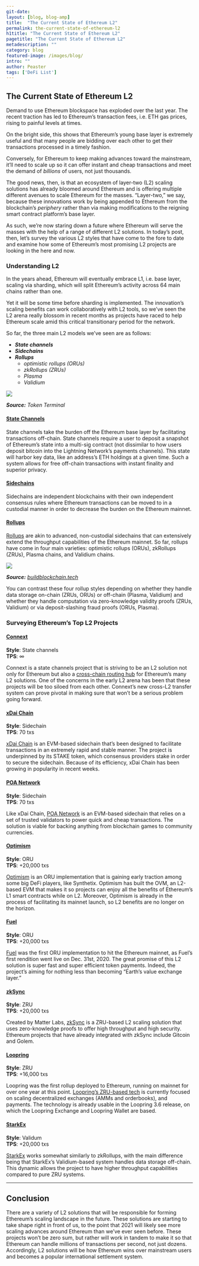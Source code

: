 ```yaml
---
git-date:
layout: [blog, blog-amp]
title:  "The Current State of Ethereum L2"
permalink: the-current-state-of-ethereum-l2
h1title: "The Current State of Ethereum L2"
pagetitle: "The Current State of Ethereum L2"
metadescription: ""
category: blog
featured-image: /images/blog/
intro: ""
author: Peaster
tags: ['DeFi List']
---
```

## The Current State of Ethereum L2

Demand to use Ethereum blockspace has exploded over the last year. The recent traction has led to Ethereum’s transaction fees, i.e. ETH gas prices, rising to painful levels at times. 

On the bright side, this shows that Ethereum’s young base layer is extremely useful and that many people are bidding over each other to get their transactions processed in a timely fashion. 

Conversely, for Ethereum to keep making advances toward the mainstream, it’ll need to scale up so it can offer instant and cheap transactions and meet the demand of _billions_ of users, not just thousands. 

The good news, then, is that an ecosystem of layer-two (L2) scaling solutions has already bloomed around Ethereum and is offering multiple different avenues to scale Ethereum for the masses. “Layer-two,” we say, because these innovations work by being appended to Ethereum from the blockchain’s _periphery_ rather than via making modifications to the reigning smart contract platform’s base layer. 

As such, we’re now staring down a future where Ethereum will serve the masses with the help of a range of different L2 solutions. In today’s post, then, let’s survey the various L2 styles that have come to the fore to date and examine how some of Ethereum’s most promising L2 projects are looking in the here and now. 


### Understanding L2

In the years ahead, Ethereum will eventually embrace L1, i.e. base layer, scaling via sharding, which will split Ethereum’s activity across 64 main chains rather than one. 

Yet it will be some time before sharding is implemented. The innovation’s scaling benefits can work collaboratively with L2 tools, so we’ve seen the L2 arena really blossom in recent months as projects have raced to help Ethereum scale amid this critical transitionary period for the network. 

So far, the three main L2 models we’ve seen are as follows: 



*   **_State channels_**
*   **_Sidechains_**
*   **_Rollups_**
    *   _optimistic rollups (ORUs)_
    *   _zkRollups (ZRUs)_
    *   _Plasma_
    *   _Validium_



![](/images/blog/the-current-state-of-ethereum-l2/image1.png)


_**Source:** Token Terminal_


#### <span style="text-decoration:underline;">State Channels</span>

State channels take the burden off the Ethereum base layer by facilitating transactions off-chain. State channels require a user to deposit a snapshot of Ethereum’s state into a multi-sig contract (not dissimilar to how users deposit bitcoin into the Lightning Network’s payments channels). This state will harbor key data, like an address’s ETH holdings at a given time. Such a system allows for free off-chain transactions with instant finality and superior privacy. 


#### <span style="text-decoration:underline;">Sidechains</span>

Sidechains are independent blockchains with their own independent consensus rules where Ethereum transactions can be moved to in a custodial manner in order to decrease the burden on the Ethereum mainnet. 


#### <span style="text-decoration:underline;">Rollups</span>

[Rollups](https://vitalik.ca/general/2021/01/05/rollup.html) are akin to advanced, non-custodial sidechains that can extensively extend the throughput capabilities of the Ethereum mainnet. So far, rollups have come in four main varieties: optimistic rollups (ORUs), zkRollups (ZRUs), Plasma chains, and Validium chains. 


![](/images/blog/the-current-state-of-ethereum-l2/image2.png)


_**Source:** [buildblockchain.tech](https://www.buildblockchain.tech/newsletter/issues/no-99-validium-and-the-layer-2-two-by-two)_

You can contrast these four rollup styles depending on whether they handle data storage on-chain (ZRUs, ORUs) or off-chain (Plasma, Validium) and whether they handle computation via zero-knowledge validity proofs (ZRUs, Validium) or via deposit-slashing fraud proofs (ORUs, Plasma). 


### Surveying Ethereum’s Top L2 Projects


#### <span style="text-decoration:underline;">Connext</span>

**Style**: State channels \
**TPS**: ∞

Connext is a state channels project that is striving to be an L2 solution not only for Ethereum but also a [cross-chain routing hub](https://medium.com/connext/instant-cross-l2-transfers-are-now-on-testnet-2f1295530c22) for Ethereum’s many L2 solutions. One of the concerns in the early L2 arena has been that these projects will be too siloed from each other. Connext’s new cross-L2 transfer system can prove pivotal in making sure that won’t be a serious problem going forward. 


#### <span style="text-decoration:underline;">xDai Chain</span>

**Style**: Sidechain \
**TPS**: 70 txs

[xDai Chain](https://www.xdaichain.com/#:~:text=The%20xDai%20Chain%20is%20a,Proof%2Dof%2DStake%20consensus.) is an EVM-based sidechain that’s been designed to facilitate transactions in an extremely rapid and stable manner. The project is underpinned by its STAKE token, which consensus providers stake in order to secure the sidechain. Because of its efficiency, xDai Chain has been growing in popularity in recent weeks. 


#### <span style="text-decoration:underline;">POA Network</span>

**Style**: Sidechain \
**TPS**: 70 txs

Like xDai Chain, [POA Network](https://www.poa.network/) is an EVM-based sidechain that relies on a set of trusted validators to power quick and cheap transactions. The solution is viable for backing anything from blockchain games to community currencies. 


#### <span style="text-decoration:underline;">Optimism</span>

**Style**: ORU \
**TPS**: +20,000 txs

[Optimism](https://optimism.io/) is an ORU implementation that is gaining early traction among some big DeFi players, like Synthetix. Optimism has built the OVM, an L2-based EVM that makes it so projects can enjoy all the benefits of Ethereum’s L1 smart contracts while on L2. Moreover, Optimism is already in the process of facilitating its mainnet launch, so L2 benefits are no longer on the horizon. 


#### <span style="text-decoration:underline;">Fuel</span>

**Style**: ORU \
**TPS**: +20,000 txs

[Fuel](https://fuel.sh/) was the first ORU implementation to hit the Ethereum mainnet, as Fuel’s first rendition went live on Dec. 31st, 2020. The great promise of this L2 solution is super fast and super efficient token payments. Indeed, the project’s aiming for nothing less than becoming “Earth’s value exchange layer.”


#### <span style="text-decoration:underline;">zkSync</span>

**Style**: ZRU \
**TPS**: +20,000 txs

Created by Matter Labs, [zkSync](https://medium.com/matter-labs/introducing-zk-sync-the-missing-link-to-mass-adoption-of-ethereum-14c9cea83f58) is a ZRU-based L2 scaling solution that uses zero-knowledge proofs to offer high throughput and high security. Ethereum projects that have already integrated with zkSync include Gitcoin and Golem. 


#### <span style="text-decoration:underline;">Loopring</span>

**Style**: ZRU \
**TPS**: +16,000 txs

Loopring was the first rollup deployed to Ethereum, running on mainnet for over one year at this point. [Loopring’s ZRU-based tech](https://loopring.org/#/protocol) is currently focused on scaling decentralized exchanges (AMMs and orderbooks), and payments. The technology is already usable in the Loopring 3.6 release, on which the Loopring Exchange and Loopring Wallet are based.


#### <span style="text-decoration:underline;">StarkEx</span>

**Style**: Validum \
**TPS**: +20,000 txs

[StarkEx](https://starkware.co/product/starkex/) works somewhat similarly to zkRollups, with the main difference being that StarkEx’s Validium-based system handles data storage off-chain. This dynamic allows the project to have higher throughput capabilities compared to pure ZRU systems. 

---
## Conclusion

There are a variety of L2 solutions that will be responsible for forming Ethereum’s scaling landscape in the future. These solutions are starting to take shape right in front of us, to the point that 2021 will likely see more scaling advances around Ethereum than we’ve ever seen before. These projects won’t be zero sum, but rather will work in tandem to make it so that Ethereum can handle millions of transactions per second, not just dozens. Accordingly, L2 solutions will be how Ethereum wins over mainstream users and becomes a popular international settlement system. 